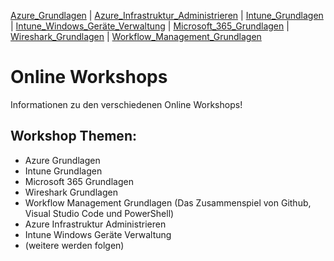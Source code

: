 [Azure_Grundlagen](Azure_Grundlagen.md) | [Azure_Infrastruktur_Administrieren](Azure_Infrastruktur_Administrieren.md) | [Intune_Grundlagen](README.md) | [Intune_Windows_Geräte_Verwaltung](README.md) | [Microsoft_365_Grundlagen](README.md) | [Wireshark_Grundlagen](README.md) | [Workflow_Management_Grundlagen](README.md)

# Online Workshops
Informationen zu den verschiedenen Online Workshops!

## Workshop Themen:
- Azure Grundlagen
- Intune Grundlagen
- Microsoft 365 Grundlagen
- Wireshark Grundlagen
- Workflow Management Grundlagen (Das Zusammenspiel von Github, Visual Studio Code und PowerShell)
- Azure Infrastruktur Administrieren
- Intune Windows Geräte Verwaltung
- (weitere werden folgen)
